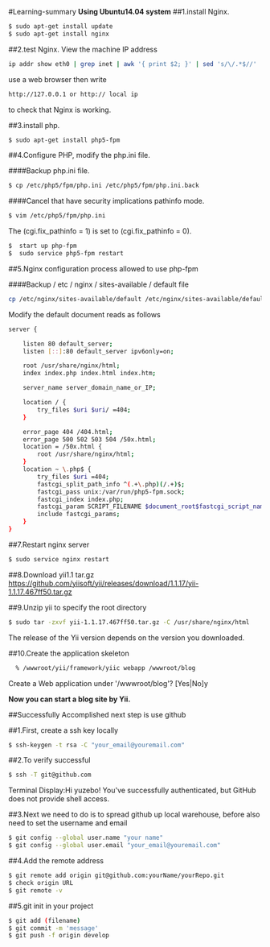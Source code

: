 #Learning-summary
**Using Ubuntu14.04 system**
##1.install Nginx.
```bash
$ sudo apt-get install update
$ sudo apt-get install nginx
```
##2.test Nginx.
View the machine IP address
```bash
ip addr show eth0 | grep inet | awk '{ print $2; }' | sed 's/\/.*$//'
```
use a web browser then write 
```bash
http://127.0.0.1 or http:// local ip
```
to check that Nginx is working.

##3.install php.
```bash
$ sudo apt-get install php5-fpm
```

##4.Configure PHP, modify the php.ini file.

####Backup php.ini file.
```bash
$ cp /etc/php5/fpm/php.ini /etc/php5/fpm/php.ini.back
```
####Cancel that have security implications pathinfo mode.
```bash
$ vim /etc/php5/fpm/php.ini
```
The (cgi.fix_pathinfo = 1) is set to (cgi.fix_pathinfo = 0).
```bash
$  start up php-fpm
$  sudo service php5-fpm restart
```
##5.Nginx configuration process allowed to use php-fpm

####Backup / etc / nginx / sites-available / default file
```bash
cp /etc/nginx/sites-available/default /etc/nginx/sites-available/default.back
```
Modify the default document reads as follows
```bash
server {

    listen 80 default_server;
    listen [::]:80 default_server ipv6only=on;

    root /usr/share/nginx/html;
    index index.php index.html index.htm;

    server_name server_domain_name_or_IP;

    location / {
        try_files $uri $uri/ =404;
    }

    error_page 404 /404.html;
    error_page 500 502 503 504 /50x.html;
    location = /50x.html {
        root /usr/share/nginx/html;
    }	
    location ~ \.php$ {
        try_files $uri =404;
        fastcgi_split_path_info ^(.+\.php)(/.+)$;
        fastcgi_pass unix:/var/run/php5-fpm.sock;
        fastcgi_index index.php;
        fastcgi_param SCRIPT_FILENAME $document_root$fastcgi_script_name;
        include fastcgi_params;
    }
}
```
##7.Restart nginx server
```bash
$ sudo service nginx restart
```
##8.Download yii1.1 tar.gz
https://github.com/yiisoft/yii/releases/download/1.1.17/yii-1.1.17.467ff50.tar.gz

##9.Unzip yii to specify the root directory
```bash
$ sudo tar -zxvf yii-1.1.17.467ff50.tar.gz -C /usr/share/nginx/html
```
The release of the Yii version depends on the version you downloaded.

##10.Create the application skeleton
```bash
  % /wwwroot/yii/framework/yiic webapp /wwwroot/blog
```
Create a Web application under '/wwwroot/blog'? [Yes|No]y

**Now you can start a blog site by Yii.**

##Successfully Accomplished next step is use github

##1.First, create a ssh key locally
```bash
$ ssh-keygen -t rsa -C "your_email@youremail.com"
```
##2.To verify successful
```bash
$ ssh -T git@github.com
```
Terminal Display:Hi yuzebo! You've successfully authenticated, but GitHub does not provide shell access.

##3.Next we need to do is to spread github up local warehouse, before also need to set the username and email
```bash
$ git config --global user.name "your name"
$ git config --global user.email "your_email@youremail.com"
```	
##4.Add the remote address
```bash 
$ git remote add origin git@github.com:yourName/yourRepo.git
$ check origin URL
$ git remote -v 
```
##5.git init in your project
```bash
$ git add (filename)
$ git commit -m 'message'
$ git push -f origin develop
```




